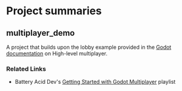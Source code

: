 # Project summaries
## multiplayer_demo
A project that builds upon the lobby example provided in the [Godot documentation](https://docs.godotengine.org/en/stable/tutorials/networking/high_level_multiplayer.html#example-lobby-implementation) on High-level multiplayer.
### Related Links
- Battery Acid Dev's [Getting Started with Godot Multiplayer](https://www.youtube.com/playlist?list=PLOtt3_R1rR9VMVlRIVVIBeC7Jg5mankyY) playlist
